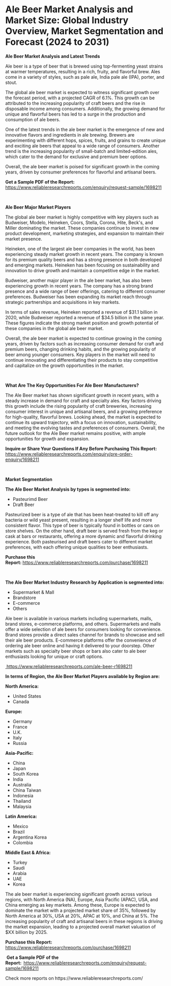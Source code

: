 <p><h1>Ale Beer Market Analysis and Market Size: Global Industry Overview, Market Segmentation and Forecast (2024 to 2031)</h1></p><p><strong>Ale Beer Market Analysis and Latest Trends</strong></p>
<p><p>Ale beer is a type of beer that is brewed using top-fermenting yeast strains at warmer temperatures, resulting in a rich, fruity, and flavorful brew. Ales come in a variety of styles, such as pale ale, India pale ale (IPA), porter, and stout.</p><p>The global ale beer market is expected to witness significant growth over the forecast period, with a projected CAGR of 6.1%. This growth can be attributed to the increasing popularity of craft beers and the rise in disposable income among consumers. Additionally, the growing demand for unique and flavorful beers has led to a surge in the production and consumption of ale beers.</p><p>One of the latest trends in the ale beer market is the emergence of new and innovative flavors and ingredients in ale brewing. Brewers are experimenting with different hops, spices, fruits, and grains to create unique and exciting ale beers that appeal to a wide range of consumers. Another trend is the increasing popularity of small-batch and limited-edition ales, which cater to the demand for exclusive and premium beer options.</p><p>Overall, the ale beer market is poised for significant growth in the coming years, driven by consumer preferences for flavorful and artisanal beers.</p></p>
<p><strong>Get a Sample PDF of the Report:&nbsp;</strong> <a href="https://www.reliableresearchreports.com/enquiry/request-sample/1698211">https://www.reliableresearchreports.com/enquiry/request-sample/1698211</a></p>
<p>&nbsp;</p>
<p><strong>Ale Beer Major Market Players</strong></p>
<p><p>The global ale beer market is highly competitive with key players such as Budweiser, Modelo, Heineken, Coors, Stella, Corona, Hite, Beck's, and Miller dominating the market. These companies continue to invest in new product development, marketing strategies, and expansion to maintain their market presence.</p><p>Heineken, one of the largest ale beer companies in the world, has been experiencing steady market growth in recent years. The company is known for its premium quality beers and has a strong presence in both developed and emerging markets. Heineken has been focusing on sustainability and innovation to drive growth and maintain a competitive edge in the market.</p><p>Budweiser, another major player in the ale beer market, has also been experiencing growth in recent years. The company has a strong brand presence and a wide range of beer offerings, catering to different consumer preferences. Budweiser has been expanding its market reach through strategic partnerships and acquisitions in key markets.</p><p>In terms of sales revenue, Heineken reported a revenue of $31.1 billion in 2020, while Budweiser reported a revenue of $34.5 billion in the same year. These figures indicate the strong market position and growth potential of these companies in the global ale beer market.</p><p>Overall, the ale beer market is expected to continue growing in the coming years, driven by factors such as increasing consumer demand for craft and premium beers, changing drinking habits, and the growing popularity of beer among younger consumers. Key players in the market will need to continue innovating and differentiating their products to stay competitive and capitalize on the growth opportunities in the market.</p></p>
<p>&nbsp;</p>
<p><strong>What Are The Key Opportunities For Ale Beer Manufacturers?</strong></p>
<p><p>The Ale Beer market has shown significant growth in recent years, with a steady increase in demand for craft and specialty ales. Key factors driving this growth include the rising popularity of craft breweries, increasing consumer interest in unique and artisanal beers, and a growing preference for high-quality, flavorful brews. Looking ahead, the market is expected to continue its upward trajectory, with a focus on innovation, sustainability, and meeting the evolving tastes and preferences of consumers. Overall, the future outlook for the Ale Beer market remains positive, with ample opportunities for growth and expansion.</p></p>
<p><strong>Inquire or Share Your Questions If Any Before Purchasing This Report:</strong> <a href="https://www.reliableresearchreports.com/enquiry/pre-order-enquiry/1698211">https://www.reliableresearchreports.com/enquiry/pre-order-enquiry/1698211</a></p>
<p>&nbsp;</p>
<p><strong>Market Segmentation</strong></p>
<p><strong>The Ale Beer Market Analysis by types is segmented into:</strong></p>
<p><ul><li>Pasteurimd Beer</li><li>Draft Beer</li></ul></p>
<p><p>Pasteurized beer is a type of ale that has been heat-treated to kill off any bacteria or wild yeast present, resulting in a longer shelf life and more consistent flavor. This type of beer is typically found in bottles or cans on store shelves. On the other hand, draft beer is served fresh from the keg or cask at bars or restaurants, offering a more dynamic and flavorful drinking experience. Both pasteurised and draft beers cater to different market preferences, with each offering unique qualities to beer enthusiasts.</p></p>
<p><strong>Purchase this Report:&nbsp;</strong><a href="https://www.reliableresearchreports.com/purchase/1698211">https://www.reliableresearchreports.com/purchase/1698211</a></p>
<p>&nbsp;</p>
<p><strong>The Ale Beer Market Industry Research by Application is segmented into:</strong></p>
<p><ul><li>Supermarket & Mall</li><li>Brandstore</li><li>E-commerce</li><li>Others</li></ul></p>
<p><p>Ale beer is available in various markets including supermarkets, malls, brand stores, e-commerce platforms, and others. Supermarkets and malls offer a wide selection of ale beers for consumers looking for convenience. Brand stores provide a direct sales channel for brands to showcase and sell their ale beer products. E-commerce platforms offer the convenience of ordering ale beer online and having it delivered to your doorstep. Other markets such as specialty beer shops or bars also cater to ale beer enthusiasts looking for unique or craft options.</p></p>
<p><a href="https://www.reliableresearchreports.com/ale-beer-r1698211">&nbsp;https://www.reliableresearchreports.com/ale-beer-r1698211</a></p>
<p><strong>In terms of Region, the Ale Beer Market Players available by Region are:</strong></p>
<p>
    <p> <strong> North America: </strong>
        <ul>
            <li>United States</li>
            <li>Canada</li>
        </ul>
        </p> 
    <p> <strong> Europe: </strong>
        <ul>
            <li>Germany</li>
            <li>France</li>
            <li>U.K.</li>
            <li>Italy</li>
            <li>Russia</li>
        </ul>
        </p> 
    <p> <strong> Asia-Pacific: </strong>
        <ul>
            <li>China</li>
            <li>Japan</li>
            <li>South Korea</li>
            <li>India</li>
            <li>Australia</li>
            <li>China Taiwan</li>
            <li>Indonesia</li>
            <li>Thailand</li>
            <li>Malaysia</li>
        </ul>
        </p> 
    <p> <strong> Latin America: </strong>
        <ul>
            <li>Mexico</li>
            <li>Brazil</li>
            <li>Argentina Korea</li>
            <li>Colombia</li>
        </ul>
        </p> 
    <p> <strong> Middle East & Africa: </strong>
        <ul>
            <li>Turkey</li>
            <li>Saudi</li>
            <li>Arabia</li>
            <li>UAE</li>
            <li>Korea</li>
        </ul>
    </p>
    </p>
<p><p>The ale beer market is experiencing significant growth across various regions, with North America (NA), Europe, Asia Pacific (APAC), USA, and China emerging as key markets. Among these, Europe is expected to dominate the market with a projected market share of 35%, followed by North America at 30%, USA at 20%, APAC at 10%, and China at 5%. The increasing popularity of craft and artisanal beers in these regions is driving the market expansion, leading to a projected overall market valuation of $XX billion by 2025.</p></p>
<p><strong>Purchase this Report: </strong><a href="https://www.reliableresearchreports.com/purchase/1698211">https://www.reliableresearchreports.com/purchase/1698211</a></p>
<p>&nbsp;<strong>Get a Sample PDF of the Report:&nbsp;&nbsp;</strong><a href="https://www.reliableresearchreports.com/enquiry/request-sample/1698211">https://www.reliableresearchreports.com/enquiry/request-sample/1698211</a></p>
<p><strong></strong></p>
<p>Check more reports on https://www.reliableresearchreports.com/</p>